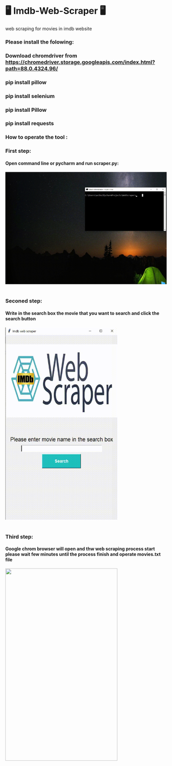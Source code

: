 # 🖥️ Imdb-Web-Scraper 🖥️
web scraping for movies in imdb website

### Please install the folowing:
### Download chromdriver from https://chromedriver.storage.googleapis.com/index.html?path=88.0.4324.96/
### pip install pillow
### pip install selenium
### pip install Pillow
### pip install requests



### How to operate the tool : 
### First step:
#### Open command line or pycharm and run scraper.py:
  <img src="gif instruction/First step.gif" width="600" height="350" ><br><br>
  
  
  
  
### Seconed step:
#### Write in the search box the movie that you want to search and click the search button
  <img src="gif instruction/Second step.gif" width="350" height="600" > <br><br>
  
### Third step: 
#### Google chrom browser will open and thw web scraping process start please wait few minutes until the process finish and operate movies.txt file
  <img src="gif instruction/Third step.gif" width="350" height="600" > <br><br>

